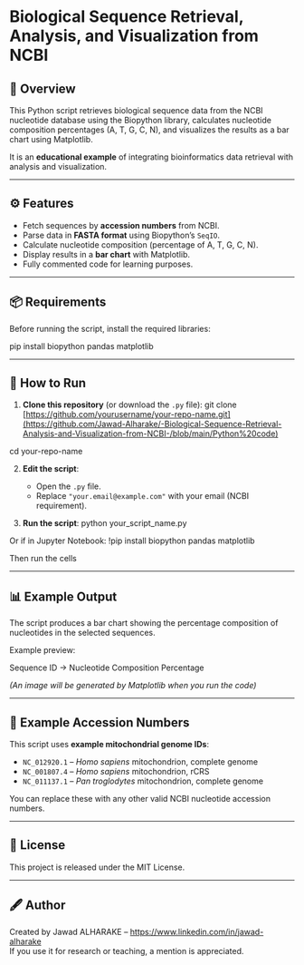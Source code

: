# Biological Sequence Retrieval, Analysis, and Visualization from NCBI

## 📌 Overview
This Python script retrieves biological sequence data from the NCBI nucleotide database using the Biopython library, calculates nucleotide composition percentages (A, T, G, C, N), and visualizes the results as a bar chart using Matplotlib.

It is an **educational example** of integrating bioinformatics data retrieval with analysis and visualization.

---

## ⚙️ Features
- Fetch sequences by **accession numbers** from NCBI.
- Parse data in **FASTA format** using Biopython’s `SeqIO`.
- Calculate nucleotide composition (percentage of A, T, G, C, N).
- Display results in a **bar chart** with Matplotlib.
- Fully commented code for learning purposes.

---

## 📦 Requirements
Before running the script, install the required libraries:

pip install biopython pandas matplotlib


---

## 🚀 How to Run
1. **Clone this repository** (or download the `.py` file):
git clone [https://github.com/yourusername/your-repo-name.git](https://github.com/Jawad-Alharake/-Biological-Sequence-Retrieval-Analysis-and-Visualization-from-NCBI-/blob/main/Python%20code)

cd your-repo-name


2. **Edit the script**:
   - Open the `.py` file.
   - Replace `"your.email@example.com"` with your email (NCBI requirement).

3. **Run the script**:
python your_script_name.py

Or if in Jupyter Notebook:
!pip install biopython pandas matplotlib

Then run the cells


---

## 📊 Example Output
The script produces a bar chart showing the percentage composition of nucleotides in the selected sequences.

Example preview:

Sequence ID → Nucleotide Composition Percentage

*(An image will be generated by Matplotlib when you run the code)*

---

## 🧪 Example Accession Numbers
This script uses **example mitochondrial genome IDs**:
- `NC_012920.1` – *Homo sapiens* mitochondrion, complete genome
- `NC_001807.4` – *Homo sapiens* mitochondrion, rCRS
- `NC_011137.1` – *Pan troglodytes* mitochondrion, complete genome

You can replace these with any other valid NCBI nucleotide accession numbers.

---

## 📜 License
This project is released under the MIT License.

---

## 🖋 Author
Created by Jawad ALHARAKE – https://www.linkedin.com/in/jawad-alharake  
If you use it for research or teaching, a mention is appreciated.


